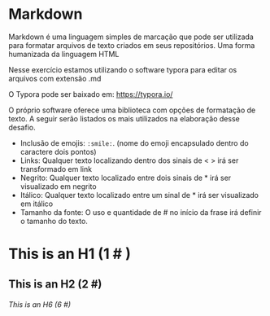 # **Markdown** 

Markdown é uma linguagem simples de marcação que pode ser utilizada para formatar arquivos de texto criados em seus repositórios. Uma forma humanizada da linguagem HTML

Nesse exercício estamos utilizando o software typora para editar os arquivos com extensão .md

O Typora pode ser baixado em: <https://typora.io/>

O próprio software oferece uma biblioteca com opções de formatação de texto. A seguir serão listados os mais utilizados na elaboração desse desafio.

- Inclusão de emojis:  `:smile:`. (nome do emoji encapsulado dentro do caractere dois pontos)
- Links: Qualquer texto localizando dentro dos sinais de < > irá ser transformado em link
- Negrito: Qualquer texto localizado entre dois sinais de * irá ser visualizado em negrito
- Itálico: Qualquer texto localizado entre um sinal de * irá ser visualizado em itálico
- Tamanho da fonte: O uso e quantidade de # no início da frase irá definir o tamanho do texto. 

# This is an H1   (1 # )

## This is an H2           (2 #)

###### This is an H6                                     (6 #)